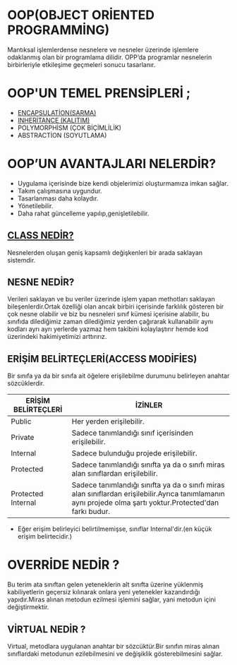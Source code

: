 # OOP(OBJECT ORİENTED PROGRAMMİNG)

Mantıksal işlemlerdense nesnelere ve nesneler üzerinde işlemlere odaklanmış olan bir programlama dilidir. OPP’da programlar nesnelerin birbirleriyle etkileşime geçmeleri sonucu tasarlanır.

# OOP'UN TEMEL PRENSİPLERİ ;

 * [ENCAPSULATİON(SARMA)](https://github.com/ezgiyaman/OOP/tree/master/OOP_Encapsulation)
 * [INHERİTANCE (KALITIM)](https://github.com/ezgiyaman/OOP/tree/master/OOP_Inheritance_2)
 * POLYMORPHİSM (ÇOK BİÇİMLİLİK)
 * ABSTRACTİON (SOYUTLAMA)

# OOP’UN AVANTAJLARI NELERDİR?
* Uygulama içerisinde bize kendi objelerimizi oluşturmamıza imkan sağlar.
* Takım çalışmasına uygundur.
* Tasarlanması daha kolaydır.
* Yönetilebilir.
* Daha rahat güncelleme yapılıp,genişletilebilir.

## [CLASS NEDİR?](https://github.com/ezgiyaman/OOP/tree/master/OOP_Class)

Nesnelerden oluşan geniş kapsamlı değişkenleri bir arada saklayan sistemdir. 

## NESNE NEDİR?

Verileri saklayan ve bu veriler üzerinde işlem yapan methotları saklayan bileşenlerdir.Ortak özelliği olan ancak birbiri içerisinde farklılık gösteren bir çok nesne olabilir ve biz bu nesneleri sınıf kümesi içerisine alabilir, bu sınıfıda dilediğimiz zaman dilediğimiz yerden çağırarak kullanabilir aynı kodları ayrı ayrı yerlerde yazmaz hem takibini kolaylaştırır hemde kod üzerindeki hakimiyetimizi arttırırız.

## ERİŞİM BELİRTEÇLERİ(ACCESS MODİFİES)

Bir sınıfa ya da bir sınıfa ait öğelere erişilebilme durumunu belirleyen anahtar sözcüklerdir.

 ERİŞİM BELİRTEÇLERİ |  İZİNLER
---------------------|------------
 Public  | Her yerden erişilebilir.
 Private | Sadece tanımlandığı sınıf içerisinden erişilebilir.            
 Internal| Sadece bulunduğu projede erişilebilir.
 Protected |Sadece tanımlandığı sınıfta ya da o sınıfı miras alan sınıflardan erişilebilir.
 Protected Internal|Sadece tanımlandığı sınıfta ya da o sınıfı miras alan sınıflardan erişilebilir.Ayrıca tanımlamanın aynı projede olma şartı yoktur.Protected'dan farkı budur.

* Eğer erişim belirleyici belirtilmemişse, sınıflar Internal'dir.(en küçük erişim belirtecidir.)

# OVERRİDE NEDİR ?
Bu terim ata sınıftan gelen yeteneklerin alt sınıfta üzerine yüklenmiş kabiliyetlerin geçersiz kılınarak onlara yeni yetenekler kazandırdığı yapıdır.Miras alınan metodun ezilmesi işlemini sağlar, yani metodun içini değiştirmektir.
## VİRTUAL NEDİR ?
Virtual, metodlara uygulanan anahtar bir sözcüktür.Bir sınıfın miras alınan sınıflardaki metodunun ezilebilmesini ve değişiklik gösterebilmesini sağlar.






